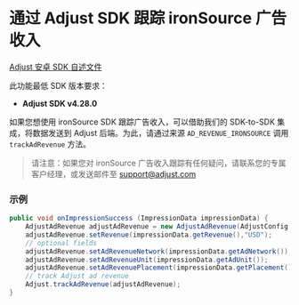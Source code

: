 # 通过 Adjust SDK 跟踪 ironSource 广告收入

[Adjust 安卓 SDK 自述文件][android-readme]

此功能最低 SDK 版本要求：

- **Adjust SDK v4.28.0**

如果您想使用 ironSource SDK 跟踪广告收入，可以借助我们的 SDK-to-SDK 集成，将数据发送到 Adjust 后端。为此，请通过来源 `AD_REVENUE_IRONSOURCE` 调用 `trackAdRevenue` 方法。

> 请注意：如果您对 ironSource 广告收入跟踪有任何疑问，请联系您的专属客户经理，或发送邮件至 [support@adjust.com](mailto:support@adjust.com)

### 示例

```java
public void onImpressionSuccess (ImpressionData impressionData) {
    AdjustAdRevenue adjustAdRevenue = new AdjustAdRevenue(AdjustConfig.AD_REVENUE_IRONSOURCE);
    adjustAdRevenue.setRevenue(impressionData.getRevenue(),"USD");
    // optional fields
    adjustAdRevenue.setAdRevenueNetwork(impressionData.getAdNetwork());
    adjustAdRevenue.setAdRevenueUnit(impressionData.getAdUnit());
    adjustAdRevenue.setAdRevenuePlacement(impressionData.getPlacement());
    // track Adjust ad revenue
    Adjust.trackAdRevenue(adjustAdRevenue);
}
```
[android-readme]:    https://github.com/adjust/android_sdk_dev/blob/master/doc/chinese/README.md
